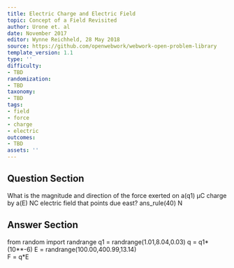 ```yaml
---
title: Electric Charge and Electric Field
topic: Concept of a Field Revisited
author: Urone et. al
date: November 2017
editor: Wynne Reichheld, 28 May 2018
source: https://github.com/openwebwork/webwork-open-problem-library
template_version: 1.1
type: ''
difficulty:
- TBD
randomization:
- TBD
taxonomy:
- TBD
tags:
- field
- force
- charge
- electric
outcomes:
- TBD
assets: ''
---
```


## Question Section 

What is the magnitude and direction of the force exerted on a(q1) μC charge by a(E) NC electric field that points due east?
ans_rule(40) N



## Answer Section

from random import randrange
q1 = randrange(1.01,8.04,0.03)
q = q1*(10**-6) 
E = randrange(100.00,400.99,13.14)   
F = q*E